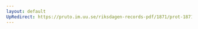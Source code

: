 ```yaml
---
layout: default
UpRedirect: https://pruto.im.uu.se/riksdagen-records-pdf/1871/prot-1871--ak--311/prot-1871--ak--311_015.pdf
---
```

